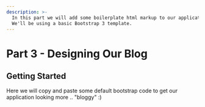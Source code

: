 ```yaml
---
description: >-
  In this part we will add some boilerplate html markup to our application.
  We'll be using a basic Bootstrap 3 template.
---
```


# Part 3 - Designing Our Blog

## Getting Started

Here we will copy and paste some default bootstrap code to get our application looking more .. "bloggy" :\)



